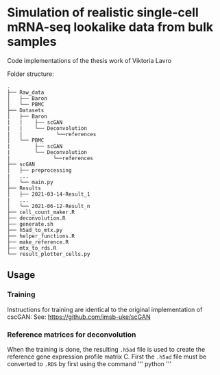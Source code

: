 # Simulation of realistic single-cell mRNA-seq lookalike data from bulk samples
Code implementations of the thesis work of Viktoria Lavro 

Folder structure:
```
.
├── Raw_data
│   ├── Baron
│   └── PBMC
├── Datasets
│   ├── Baron
|   |    ├── scGAN
|   |    └── Deconvolution
|   |           └──references
│   └── PBMC
|        ├── scGAN
|        └── Deconvolution
|              └──references
├── scGAN
│   ├── preprocessing
|   ...
│   └── main.py
├── Results
│   ├── 2021-03-14-Result_1
|   ...
│   └── 2021-06-12-Result_n
├── cell_count_maker.R
├── deconvolution.R
├── generate.sh
├── h5ad_to_mtx.py
├── helper_functions.R
├── make_reference.R
├── mtx_to_rds.R
└── result_plotter_cells.py
```

## Usage
### Training
Instructions for training are identical to the original implementation of cscGAN:
See: https://github.com/imsb-uke/scGAN

### Reference matrices for deconvolution
When the training is done, the resulting `.h5ad` file is used to create the reference gene expression profile matrix C. First the `.h5ad` file must be converted to `.RDS` by first using the command
'''
python 
'''




